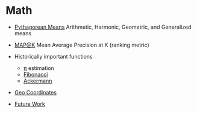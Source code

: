 # Math

* [Pythagorean Means](PythagoreanMeans.md) Arithmetic, Harmonic, Geometric, and Generalized means
* [MAP@K](MeanAveragePrecisionAtK.md) Mean Average Precision at K (ranking metric)
* Historically important functions
  * [π](Pi.md) estimation
  * [Fibonacci](Fibonacci.md)
  * [Ackermann](Ackermann.md)
* [Geo Coordinates](GeoCoordinates.md)

* [Future Work](FutureWork.md)

